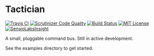 # Tactician

[![Travis CI](https://api.travis-ci.org/rosstuck/tactician.svg?branch=master)](https://travis-ci.org/rosstuck/tactician)
[![Scrutinizer Code Quality](https://scrutinizer-ci.com/g/rosstuck/tactician/badges/quality-score.png?b=master)](https://scrutinizer-ci.com/g/rosstuck/tactician/?branch=master)
[![Build Status](https://scrutinizer-ci.com/g/rosstuck/tactician/badges/build.png?b=master)](https://scrutinizer-ci.com/g/rosstuck/tactician/build-status/master)
[![MIT License](https://img.shields.io/badge/license-MIT-brightgreen.svg)](https://github.com/rosstuck/tactician/blob/master/LICENSE)
[![SensioLabsInsight](https://insight.sensiolabs.com/projects/54275a78-bc70-4bb3-9ac4-4eee700c6a1c/small.png)](https://insight.sensiolabs.com/projects/54275a78-bc70-4bb3-9ac4-4eee700c6a1c)

A small, pluggable command bus. Still in active development.

See the examples directory to get started.
